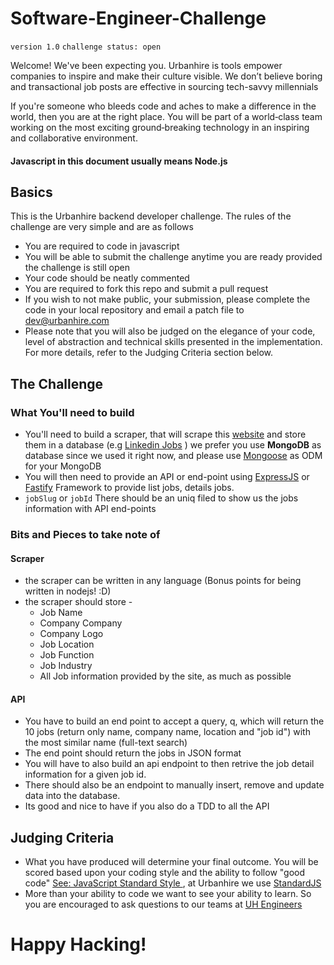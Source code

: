 # Software-Engineer-Challenge

`version 1.0`
`challenge status: open`

Welcome! We've been expecting you. Urbanhire is tools empower companies to inspire and make their culture visible. We don’t believe boring and transactional job posts are effective in sourcing tech-savvy millennials

If you're someone who bleeds code and aches to make a difference in the world, then you are at the right place. You will be part of a world‑class team working on the most exciting ground‑breaking technology in an inspiring and collaborative environment.

#### Javascript in this document usually means Node.js

## Basics

This is the Urbanhire backend developer challenge. The rules of the challenge are very simple and are as follows

* You are required to code in javascript
* You will be able to submit the challenge anytime you are ready provided the challenge is still open
* Your code should be neatly commented
* You are required to fork this repo and submit a pull request
* If you wish to not make public, your submission, please complete the code in your local repository and email a patch file to [dev@urbanhire.com](mailto:dev@urbanhire.com)
* Please note that you will also be judged on the elegance of your code, level of abstraction and technical skills presented in the implementation. For more details, refer to the Judging Criteria section below.

## The Challenge 

### What You'll need to build
* You'll need to build a scraper, that will scrape this [website](https://www.karirpad.com/lowongan/kerja/semuanya) and store them in a database (e.g [Linkedin Jobs](https://www.linkedin.com/jobs/view-all) ) we prefer you use **MongoDB** as database since we used it right now, and please use [Mongoose](http://mongoosejs.com/) as ODM for your MongoDB
* You will then need to provide an API or end-point using [ExpressJS](http://expressjs.com) or  [Fastify](https://www.fastify.io/) Framework to provide list jobs, details jobs.
* `jobSlug` or `jobId` There should be an uniq filed to show us the jobs information with API end-points


### Bits and Pieces to take note of


#### Scraper

* the scraper can be written in any language (Bonus points for being written in nodejs! :D)  
* the scraper should store - 
	* Job Name
	* Company Company
	* Company Logo
	* Job Location
	* Job Function
	* Job Industry
	* All Job information provided by the site, as much as possible 

	
#### API
* You have to build an end point to accept a query, q, which will return the 10 jobs (return only name, company name, location and "job id") with the most similar name (full-text search)
* The end point should return the jobs in JSON format
* You will have to also build an api endpoint to then retrive the job detail information for a given job id.
* There should also be an endpoint to manually insert, remove and update data into the database.
* Its good and nice to have if you also do a TDD to all the API


## Judging Criteria 
* What you have produced will determine your final outcome. You will be scored based upon your coding style and the ability to follow "good code" [See: JavaScript Standard Style 
](http://standardjs.com/rules.html), at Urbanhire we use [StandardJS](http://standardjs.com/index.html)
* More than your ability to code we want to see your ability to learn. So you are encouraged to ask questions to our teams at [UH Engineers](mailto:dev@urbanhire.com)


# Happy Hacking!
